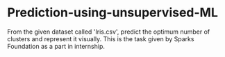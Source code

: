 # Prediction-using-unsupervised-ML
From the given dataset called 'Iris.csv', predict the optimum number of clusters and represent it visually.
This is the task given by Sparks Foundation as a part in internship. 
